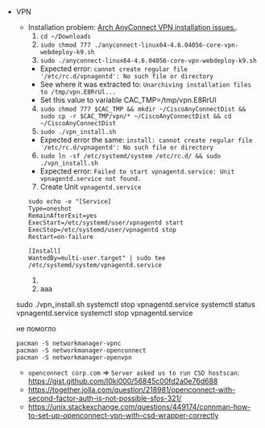 * VPN
  * Installation problem: [Arch AnyConnect VPN installation issues.](https://bbs.archlinux.org/viewtopic.php?id=237621). 
     1. `cd ~/Downloads`
     2. `sudo chmod 777 ./anyconnect-linux64-4.6.04056-core-vpn-webdeploy-k9.sh`
     3. `sudo ./anyconnect-linux64-4.6.04056-core-vpn-webdeploy-k9.sh`
       * Expected error: `cannot create regular file '/etc/rc.d/vpnagentd': No such file or directory`
       * See where it was extracted to: `Unarchiving installation files to /tmp/vpn.E8RrUl...`
       * Set this value to variable CAC_TMP=/tmp/vpn.E8RrUl
     4. `sudo chmod 777 $CAC_TMP && mkdir ~/CiscoAnyConnectDist && sudo cp -r $CAC_TMP/vpn/* ~/CiscoAnyConnectDist && cd ~/CiscoAnyConnectDist`
     5.  `sudo ./vpn_install.sh`
       * Expected error the same: `install: cannot create regular file '/etc/rc.d/vpnagentd': No such file or directory`
     6.  `sudo ln -sf /etc/systemd/system /etc/rc.d/ && sudo ./vpn_install.sh`
       * Expected error: `Failed to start vpnagentd.service: Unit vpnagentd.service not found.` 
     7. Create Unit `vpnagentd.service`
     ```  
     sudo echo -e "[Service] 
     Type=oneshot
     RemainAfterExit=yes
     ExecStart=/etc/systemd/user/vpnagentd start
     ExecStop=/etc/systemd/user/vpnagentd stop
     Restart=on-failure

     [Install]
     WantedBy=multi-user.target" | sudo tee /etc/systemd/system/vpnagentd.service
     ```
     1. 
     1. aaa
    
  sudo ./vpn_install.sh
  systemctl stop vpnagentd.service
  systemctl status vpnagentd.service
  systemctl stop vpnagentd.service
  

  
  не помогло
  ``` 
  pacman -S networkmanager-vpnc
  pacman -S networkmanager-openconnect
  pacman -S networkmanager-openvpn
  ````
  * `openconnect corp.com` => `Server asked us to run CSD hostscan`: https://gist.github.com/l0ki000/56845c00fd2a0e76d688
  * https://together.jolla.com/question/218981/openconnect-with-second-factor-auth-is-not-possible-sfos-321/
  * https://unix.stackexchange.com/questions/449174/connman-how-to-set-up-openconnect-vpn-with-csd-wrapper-correctly
